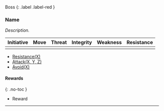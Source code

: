 Boss
{: .label .label-red }
### Name
*Description.*

| Initiative | Move | Threat | Integrity | Weakness | Resistance |
| ---------- | ---- | ------ | --------- | -------- | ---------- |
|            |      |        |           |          |            |

* [Resistance(X)](../Game/Character-Actions#Resistance(X))
* [Attack(X, Y, Z)](../Game/Character-Actions#Attack(X,%20TYPE,%20DAMAGE))
* [Avoid(X)](../Game/Character-Actions#Avoid(X))

#### Rewards
{: .no-toc }
* Reward

---